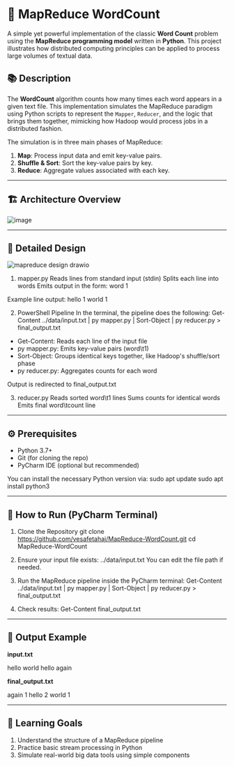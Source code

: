 # 📝 MapReduce WordCount

A simple yet powerful implementation of the classic **Word Count** problem using the **MapReduce programming model** written in **Python**. This project illustrates how distributed computing principles can be applied to process large volumes of textual data.

## 📚 Description

The **WordCount** algorithm counts how many times each word appears in a given text file. This implementation simulates the MapReduce paradigm using Python scripts to represent the `Mapper`, `Reducer`, and the logic that brings them together, mimicking how Hadoop would process jobs in a distributed fashion.

The simulation is in three main phases of MapReduce:

1. **Map**: Process input data and emit key-value pairs.
2. **Shuffle & Sort**: Sort the key-value pairs by key.
3. **Reduce**: Aggregate values associated with each key.

---

## 🏗️ Architecture Overview

![image](https://github.com/user-attachments/assets/0f8f6b56-6a2f-4867-a20a-cd7c0a3b7bd7)

---

## 🧬 Detailed Design

![mapreduce design drawio](https://github.com/user-attachments/assets/9122b47f-6330-4a42-a3fe-805ea225db22)

1. mapper.py
Reads lines from standard input (stdin)
Splits each line into words
Emits output in the form: word 1

Example line output: 
hello    1
world    1

2. PowerShell Pipeline
In the terminal, the pipeline does the following:
Get-Content ../data/input.txt | py mapper.py | Sort-Object | py reducer.py > final_output.txt

- Get-Content: Reads each line of the input file
- py mapper.py: Emits key-value pairs (word\t1)
- Sort-Object: Groups identical keys together, like Hadoop's shuffle/sort phase
- py reducer.py: Aggregates counts for each word

Output is redirected to final_output.txt

3. reducer.py
Reads sorted word\t1 lines
Sums counts for identical words
Emits final word\tcount line

---

## ⚙️ Prerequisites
- Python 3.7+
- Git (for cloning the repo)
- PyCharm IDE (optional but recommended)

You can install the necessary Python version via:
  sudo apt update
  sudo apt install python3

---

## 🚀 How to Run (PyCharm Terminal)
1. Clone the Repository
git clone https://github.com/vesafetahaj/MapReduce-WordCount.git
cd MapReduce-WordCount

2. Ensure your input file exists:
../data/input.txt
You can edit the file path if needed.

3. Run the MapReduce pipeline inside the PyCharm terminal:
Get-Content ../data/input.txt | py mapper.py | Sort-Object | py reducer.py > final_output.txt

4. Check results:
Get-Content final_output.txt

---

## 📂 Output Example

**input.txt**

hello world
hello again

**final_output.txt**

again    1
hello    2
world    1

---

## 🎯 Learning Goals

1. Understand the structure of a MapReduce pipeline
2. Practice basic stream processing in Python
3. Simulate real-world big data tools using simple components
